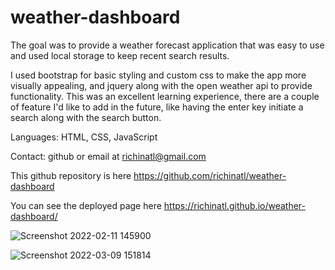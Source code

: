 # weather-dashboard

The goal was to provide a weather forecast application that was easy to use and used local storage to keep recent search results.

I used bootstrap for basic styling and custom css to make the app more visually appealing, and jquery along with the open weather api to provide functionality. This was an excellent learning experience, there are a couple of feature I'd like to add in the future, like having the enter key initiate a search along with the search button.


Languages: HTML, CSS, JavaScript

Contact: github or email at richinatl@gmail.com 


This github repository is here https://github.com/richinatl/weather-dashboard

You can see the deployed page here https://richinatl.github.io/weather-dashboard/




![Screenshot 2022-02-11 145900](https://user-images.githubusercontent.com/95508564/153670255-ad2e9af6-1680-407b-a77a-a0d5ea64be10.png)



![Screenshot 2022-03-09 151814](https://user-images.githubusercontent.com/95508564/157528191-0d335f47-7bef-4d66-9522-3be2146b066e.png)



